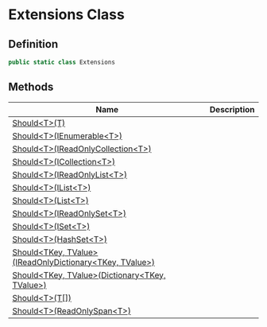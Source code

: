 # Extensions Class
## Definition

```c#
public static class Extensions
```

## Methods

| Name | Description |
| ---- | ----------- |
| [Should&lt;T&gt;(T)](MrKWatkins.Assertions.Extensions.Should.md#mrkwatkins-assertions-extensions-should-1(-0)) |  |
| [Should&lt;T&gt;(IEnumerable&lt;T&gt;)](MrKWatkins.Assertions.Extensions.Should.md#mrkwatkins-assertions-extensions-should-1(system-collections-generic-ienumerable((-0)))) |  |
| [Should&lt;T&gt;(IReadOnlyCollection&lt;T&gt;)](MrKWatkins.Assertions.Extensions.Should.md#mrkwatkins-assertions-extensions-should-1(system-collections-generic-ireadonlycollection((-0)))) |  |
| [Should&lt;T&gt;(ICollection&lt;T&gt;)](MrKWatkins.Assertions.Extensions.Should.md#mrkwatkins-assertions-extensions-should-1(system-collections-generic-icollection((-0)))) |  |
| [Should&lt;T&gt;(IReadOnlyList&lt;T&gt;)](MrKWatkins.Assertions.Extensions.Should.md#mrkwatkins-assertions-extensions-should-1(system-collections-generic-ireadonlylist((-0)))) |  |
| [Should&lt;T&gt;(IList&lt;T&gt;)](MrKWatkins.Assertions.Extensions.Should.md#mrkwatkins-assertions-extensions-should-1(system-collections-generic-ilist((-0)))) |  |
| [Should&lt;T&gt;(List&lt;T&gt;)](MrKWatkins.Assertions.Extensions.Should.md#mrkwatkins-assertions-extensions-should-1(system-collections-generic-list((-0)))) |  |
| [Should&lt;T&gt;(IReadOnlySet&lt;T&gt;)](MrKWatkins.Assertions.Extensions.Should.md#mrkwatkins-assertions-extensions-should-1(system-collections-generic-ireadonlyset((-0)))) |  |
| [Should&lt;T&gt;(ISet&lt;T&gt;)](MrKWatkins.Assertions.Extensions.Should.md#mrkwatkins-assertions-extensions-should-1(system-collections-generic-iset((-0)))) |  |
| [Should&lt;T&gt;(HashSet&lt;T&gt;)](MrKWatkins.Assertions.Extensions.Should.md#mrkwatkins-assertions-extensions-should-1(system-collections-generic-hashset((-0)))) |  |
| [Should&lt;TKey, TValue&gt;(IReadOnlyDictionary&lt;TKey, TValue&gt;)](MrKWatkins.Assertions.Extensions.Should.md#mrkwatkins-assertions-extensions-should-2(system-collections-generic-ireadonlydictionary((-0-1)))) |  |
| [Should&lt;TKey, TValue&gt;(Dictionary&lt;TKey, TValue&gt;)](MrKWatkins.Assertions.Extensions.Should.md#mrkwatkins-assertions-extensions-should-2(system-collections-generic-dictionary((-0-1)))) |  |
| [Should&lt;T&gt;(T\[\])](MrKWatkins.Assertions.Extensions.Should.md#mrkwatkins-assertions-extensions-should-1(-0())) |  |
| [Should&lt;T&gt;(ReadOnlySpan&lt;T&gt;)](MrKWatkins.Assertions.Extensions.Should.md#mrkwatkins-assertions-extensions-should-1(system-readonlyspan((-0)))) |  |

